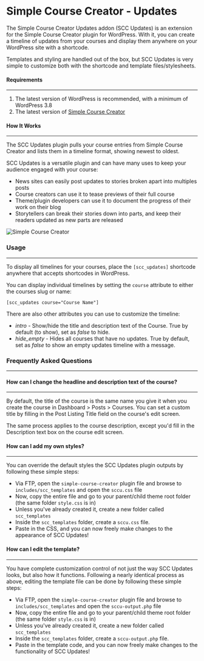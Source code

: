 Simple Course Creator - Updates
=====================

The Simple Course Creator Updates addon (SCC Updates) is an extension for the Simple Course Creator plugin for WordPress. With it, you can create a timeline of updates from your courses and display them anywhere on your WordPress site with a shortcode.

Templates and styling are handled out of the box, but SCC Updates is very simple to customize both with the shortcode and template files/stylesheets.

#### Requirements
---

1. The latest version of WordPress is recommended, with a minimum of WordPress 3.8
2. The latest version of [Simple Course Creator](https://github.com/sdavis2702/simple-course-creator)

#### How It Works
---

The SCC Updates plugin pulls your course entries from Simple Course Creator and lists them in a timeline format, showing newest to oldest.

SCC Updates is a versatile plugin and can have many uses to keep your audience engaged with your course:

* News sites can easily post updates to stories broken apart into multiples posts
* Course creators can use it to tease previews of their full course
* Theme/plugin developers can use it to document the progress of their work on their blog
* Storytellers can break their stories down into parts, and keep their readers updated as new parts are released

![Simple Course Creator](http://kolakube.com/wp-content/uploads/2014/04/scc-updates1.png)

### Usage
---

To display all timelines for your courses, place the `[scc_updates]` shortcode anywhere that accepts shortcodes in WordPress.

You can display individual timelines by setting the `course` attribute to either the courses slug or name:

`[scc_updates course="Course Name"]`

There are also other attributes you can use to customize the timeline:

* *intro* - Show/hide the title and description text of the Course. True by default (to show), set as *false* to hide.
* *hide_empty* - Hides all courses that have no updates. True by default, set as *false* to show an empty updates timeline with a message.

### Frequently Asked Questions
---

#### How can I change the headline and description text of the course?
---

By default, the title of the course is the same name you give it when you create the course in Dashboard > Posts > Courses. You can set a custom title by filling in the Post Listing Title field on the course's edit screen.

The same process applies to the course description, except you'd fill in the Description text box on the course edit screen.

#### How can I add my own styles?
---

You can override the default styles the SCC Updates plugin outputs by following these simple steps:

* Via FTP, open the `simple-course-creator` plugin file and browse to `includes/scc_templates` and open the `sccu.css` file
* Now, copy the entire file and go to your parent/child theme root folder (the same folder `style.css` is in)
* Unless you've already created it, create a new folder called `scc_templates`
* Inside the `scc_templates` folder, create a `sccu.css` file.
* Paste in the CSS, and you can now freely make changes to the appearance of SCC Updates!

#### How can I edit the template?
---

You have complete customization control of not just the way SCC Updates looks, but also how it functions. Following a nearly identical process as above, editing the template file can be done by following these simple steps:

* Via FTP, open the `simple-course-creator` plugin file and browse to `includes/scc_templates` and open the `sccu-output.php` file
* Now, copy the entire file and go to your parent/child theme root folder (the same folder `style.css` is in)
* Unless you've already created it, create a new folder called `scc_templates`
* Inside the `scc_templates` folder, create a `sccu-output.php` file.
* Paste in the template code, and you can now freely make changes to the functionality of SCC Updates!